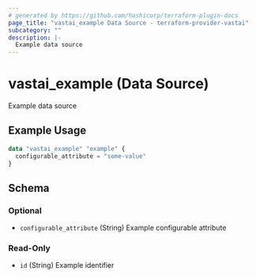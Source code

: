 ```yaml
---
# generated by https://github.com/hashicorp/terraform-plugin-docs
page_title: "vastai_example Data Source - terraform-provider-vastai"
subcategory: ""
description: |-
  Example data source
---
```


# vastai_example (Data Source)

Example data source

## Example Usage

```terraform
data "vastai_example" "example" {
  configurable_attribute = "some-value"
}
```

<!-- schema generated by tfplugindocs -->
## Schema

### Optional

- `configurable_attribute` (String) Example configurable attribute

### Read-Only

- `id` (String) Example identifier
